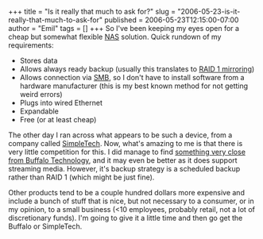 +++
title = "Is it really that much to ask for?"
slug = "2006-05-23-is-it-really-that-much-to-ask-for"
published = 2006-05-23T12:15:00-07:00
author = "Emil"
tags = []
+++
So I've been keeping my eyes open for a cheap but somewhat flexible
[NAS](http://en.wikipedia.org/wiki/Network-attached_storage) solution.
Quick rundown of my requirements:  

-   Stores data
-   Allows always ready backup (usually this translates to [RAID 1
    mirroring](http://en.wikipedia.org/wiki/Redundant_array_of_independent_disks))
-   Allows connection via
    [SMB](http://en.wikipedia.org/wiki/Server_Message_Block), so I don't
    have to install software from a hardware manufacturer (this is my
    best known method for not getting weird errors)
-   Plugs into wired Ethernet
-   Expandable
-   Free (or at least cheap)

The other day I ran across what appears to be such a device, from a
company called
[SimpleTech](http://www.simpletech.com/commercial/simpleshare/index.php).
Now, what's amazing to me is that there is very little competition for
this. I did manage to find [something very close from Buffalo
Technology](http://www.buffalotech.com/products/product-detail.php?productid=131&categoryid=28),
and it may even be better as it does support streaming media. However,
it's backup strategy is a scheduled backup rather than RAID 1 (which
might be just fine).  
  
Other products tend to be a couple hundred dollars more expensive and
include a bunch of stuff that is nice, but not necessary to a consumer,
or in my opinion, to a small business (&lt;10 employees, probably
retail, not a lot of discretionary funds). I'm going to give it a little
time and then go get the Buffalo or SimpleTech.  
[](http://www.buffalotech.com/products/product-detail.php?productid=131&categoryid=28)
